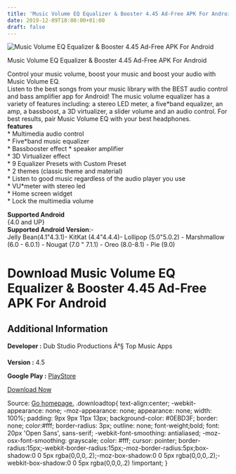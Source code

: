 ```yaml
---
title: 'Music Volume EQ Equalizer & Booster 4.45 Ad-Free APK For Android'
date: 2019-12-09T18:00:00+01:00
draft: false
---
```


![Music Volume EQ Equalizer & Booster 4.45 Ad-Free APK For Android](https://i0.wp.com/apkhome.net/wp-content/uploads/2019/12/Music-Volume-EQ-Equalizer-Booster-4.45-Ad-Free.png "Music Volume EQ Equalizer & Booster 4.45 Ad-Free APK For Android")

  

Music Volume EQ Equalizer & Booster 4.45 Ad-Free APK For Android

Control your music volume, boost your music and boost your audio with Music Volume EQ.  
Listen to the best songs from your music library with the BEST audio control and bass amplifier app for Android! The music volume equalizer has a variety of features including: a stereo LED meter, a five\*band equalizer, an amp, a bassboost, a 3D virtualizer, a slider volume and an audio control. For best results, pair Music Volume EQ with your best headphones.  
**features**  
\* Multimedia audio control  
\* Five\*band music equalizer  
\* Bassbooster effect \* speaker amplifier  
\* 3D Virtualizer effect  
\* 9 Equalizer Presets with Custom Preset  
\* 2 themes (classic theme and material)  
\* Listen to good music regardless of the audio player you use  
\* VU\*meter with stereo led  
\* Home screen widget  
\* Lock the multimedia volume

**Supported Android**  
{4.0 and UP}  
**Supported Android Version**:-  
Jelly Bean(4.1"4.3.1)- KitKat (4.4"4.4.4)- Lollipop (5.0"5.0.2) - Marshmallow (6.0 - 6.0.1) - Nougat (7.0 " 7.1.1) - Oreo (8.0-8.1) - Pie (9.0)

Download Music Volume EQ Equalizer & Booster 4.45 Ad-Free APK For Android
=========================================================================

Additional Information
----------------------

**Developer :** Dub Studio Productions Ã°§ Top Music Apps

**Version :** 4.5

**Google Play :** [PlayStore](https://play.google.com/store/apps/details?id=hr.podlanica&hl=en)

  

[Download Now](https://store4app.co/post/music-volume-eq-equalizer-amp-booster-4-45-ad-free-apk-for-android_1575910394)

  
Source: [Go homepage.](https://store4app.co/post/music-volume-eq-equalizer-amp-booster-4-45-ad-free-apk-for-android_1575910394) .downloadtop{ text-align:center; -webkit-appearance: none; -moz-appearance: none; appearance: none; width: 100%; padding: 9px 9px 11px 13px; background-color: #0EBD3F; border: none; color:#fff; border-radius: 3px; outline: none; font-weight;bold; font: 20px 'Open Sans', sans-serif; -webkit-font-smoothing: antialiased; -moz-osx-font-smoothing: grayscale; color: #fff; cursor: pointer; border-radius:15px;-webkit-border-radius:15px;-moz-border-radius:5px;box-shadow:0 0 5px rgba(0,0,0,.2);-moz-box-shadow:0 0 5px rgba(0,0,0,.2);-webkit-box-shadow:0 0 5px rgba(0,0,0,.2) !important; }